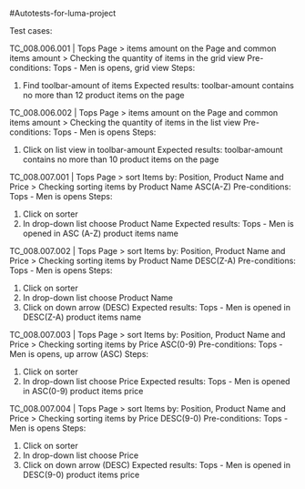#Autotests-for-luma-project

Test cases:

TC_008.006.001 | Tops Page > items amount on the Page and common items amount > Checking the quantity of items in the grid view
Pre-conditions:
Tops - Men is opens, grid view
Steps:
1. Find toolbar-amount of items
Expected results: toolbar-amount contains no more than 12 product items on the page

TC_008.006.002 | Tops Page > items amount on the Page and common items amount > Checking the quantity of items in the list view
Pre-conditions:
Tops - Men is opens
Steps:
1. Click on list view in toolbar-amount
Expected results: toolbar-amount contains no more than 10 product items on the page

TC_008.007.001 | Tops Page > sort Items by: Position, Product Name and Price > Checking sorting items by Product Name ASC(A-Z)
Pre-conditions: Tops - Men is opens
Steps:
1. Click on sorter
2. In drop-down list choose Product Name
Expected results: Tops - Men is opened in ASC (A-Z) product items name

TC_008.007.002 | Tops Page > sort Items by: Position, Product Name and Price > Checking sorting items by Product Name DESC(Z-A)
Pre-conditions: Tops - Men is opens
Steps:
1. Click on sorter
2. In drop-down list choose Product Name
3. Click on down arrow (DESC)
Expected results: Tops - Men is opened in DESC(Z-A) product items name

TC_008.007.003 | Tops Page > sort Items by: Position, Product Name and Price > Checking sorting items by Price ASC(0-9)
Pre-conditions: Tops - Men is opens, up arrow (ASC)
Steps:
1. Click on sorter
2. In drop-down list choose Price
Expected results: Tops - Men is opened in ASC(0-9) product items price

TC_008.007.004 | Tops Page > sort Items by: Position, Product Name and Price > Checking sorting items by Price DESC(9-0)
Pre-conditions: Tops - Men is opens
Steps:
1. Click on sorter
2. In drop-down list choose Price
3. Click on down arrow (DESC)
Expected results: Tops - Men is opened in DESC(9-0) product items price
